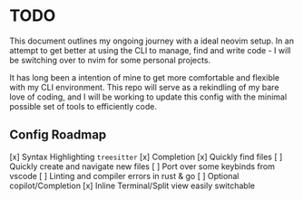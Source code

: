 # TODO


This document outlines my ongoing journey with a ideal neovim setup. 
In an attempt to get better at using the CLI to manage, find and write code - 
I will be switching over to nvim for some personal projects.

It has long been a intention of mine to get more comfortable and flexible with my CLI environment. 
This repo will serve as a rekindling of my bare love of coding, and I will be working to update this config with the minimal possible set of tools to efficiently code.


## Config Roadmap

[x] Syntax Highlighting `treesitter`
[x] Completion
[x] Quickly find files
[ ] Quickly create and navigate new files
[ ] Port over some keybinds from vscode
[ ] Linting and compiler errors in rust & go
[ ] Optional copilot/Completion
[x] Inline Terminal/Split view easily switchable
